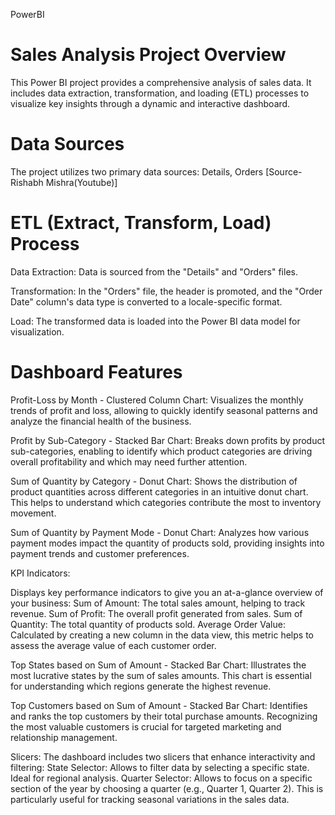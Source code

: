 PowerBI
# Sales Analysis Project Overview
This Power BI project provides a comprehensive analysis of sales data. It includes data extraction, transformation, and loading (ETL) processes to visualize key insights through a dynamic and interactive dashboard.

# Data Sources
The project utilizes two primary data sources: Details, Orders [Source-Rishabh Mishra(Youtube)]

# ETL (Extract, Transform, Load) Process
Data Extraction: Data is sourced from the "Details" and "Orders" files.

Transformation: In the "Orders" file, the header is promoted, and the "Order Date" column's data type is converted to a locale-specific format.

Load: The transformed data is loaded into the Power BI data model for visualization.

# Dashboard Features
Profit-Loss by Month - Clustered Column Chart: Visualizes the monthly trends of profit and loss, allowing to quickly identify seasonal patterns and analyze the financial health of the business.

Profit by Sub-Category - Stacked Bar Chart: Breaks down profits by product sub-categories, enabling to identify which product categories are driving overall profitability and which may need further attention.

Sum of Quantity by Category - Donut Chart: Shows the distribution of product quantities across different categories in an intuitive donut chart. This helps to understand which categories contribute the most to inventory movement.

Sum of Quantity by Payment Mode - Donut Chart: Analyzes how various payment modes impact the quantity of products sold, providing insights into payment trends and customer preferences.

KPI Indicators:

Displays key performance indicators to give you an at-a-glance overview of your business: Sum of Amount: The total sales amount, helping to track revenue. Sum of Profit: The overall profit generated from sales. Sum of Quantity: The total quantity of products sold. Average Order Value: Calculated by creating a new column in the data view, this metric helps to assess the average value of each customer order.

Top States based on Sum of Amount - Stacked Bar Chart: Illustrates the most lucrative states by the sum of sales amounts. This chart is essential for understanding which regions generate the highest revenue.

Top Customers based on Sum of Amount - Stacked Bar Chart: Identifies and ranks the top customers by their total purchase amounts. Recognizing the most valuable customers is crucial for targeted marketing and relationship management.

Slicers: The dashboard includes two slicers that enhance interactivity and filtering: State Selector: Allows to filter data by selecting a specific state. Ideal for regional analysis. Quarter Selector: Allows to focus on a specific section of the year by choosing a quarter (e.g., Quarter 1, Quarter 2). This is particularly useful for tracking seasonal variations in the sales data.
